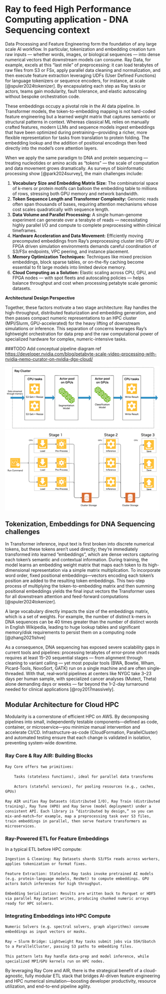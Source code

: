 # Ray to feed High Performance Computing application - DNA Sequencing context

Data Processing and Feature Engineering form the foundation of any large scale AI workflow. In particular, tokenization and embedding creation turn raw inputs — whether words, images, or biological sequences — into dense numerical vectors that downstream models can consume. Ray Data, for example, excels at this “last mile” of preprocessing: it can load terabytes of raw files from S3 or FSx, apply parallel data cleaning and normalization, and then execute feature extraction leveraging  UDFs (User Defined Functions) for language tokenizers or sequence encoders, for instance, at scale [@spuler2024tokenizer]. By encapsulating each step as Ray tasks or actors, teams gain modularity, fault tolerance, and elastic autoscaling without bespoke orchestration code.

These embeddings occupy a pivotal role in the AI data pipeline. In Transformer models, the token-to-embedding mapping is not hard-coded feature engineering but a learned weight matrix that captures semantic or structural patterns in context. Whereas classical ML relies on manually crafted features, modern LLMs and sequence models ingest embeddings that have been optimized during pretraining—providing a richer, more flexible representation for tasks from translation to protein folding. The embedding lookup and the addition of positional encodings then feed directly into the model’s core attention layers.

When we apply the same paradigm to DNA and protein sequencing — treating nucleotides or amino acids as “tokens” — the scale of computation and data movement grows dramatically. As surveys of bioinformatic processing show [@park2024survey], the main challenges include:

1. **Vocabulary Size and Embedding Matrix Size:** The combinatorial space of k-mers or protein motifs can balloon the embedding table to millions of rows, stressing both GPU memory and network bandwidth.
2. **Token Sequence Length and Transformer Complexity:** Genomic reads often span thousands of bases, requiring attention mechanisms whose cost scales quadratically with sequence length.
3. **Data Volume and Parallel Processing:** A single human-genome experiment can generate over a terabyte of reads — necessitating highly parallel I/O and compute to complete preprocessing within clinical timeframes.
4. **Hardware Acceleration and Data Movement:** Efficiently moving precomputed embeddings from Ray’s preprocessing cluster into GPU or FPGA driven simulation environments demands careful coordination of S3/FSx endpoints, VPC peering, and instance placement.
5. **Memory Optimization Techniques:** Techniques like mixed precision embeddings, block sparse tables, or on-the-fly caching become essential to fit large models into limited device memory.
6. **Cloud Computing as a Solution:** Elastic scaling across CPU, GPU, and FPGA nodes — with spot fleets and autoscaling policies — helps balance throughput and cost when processing petabyte scale genomic datasets.

**Architectural Design Perspective**

Together, these factors motivate a two stage architecture: Ray handles the high-throughput, distributed featurization and embedding generation, and then passes compact numeric representations to an HPC cluster (MPI/Slurm, GPU-accelerated) for the heavy lifting of downstream simulations or inference. This separation of concerns leverages Ray’s lightweight orchestration for data prep and the raw computational power of specialized hardware for complex, numeric-intensive tasks.

###TODO
Add conceptual pipeline diagram
    ref https://developer.nvidia.com/blog/petabyte-scale-video-processing-with-nvidia-nemo-curator-on-nvidia-dgx-cloud/

<img src="../images/streamlined-batch-processing.png" alt="Ray streamlined" width="500">

<img src="../images/batch-processing-cluster-storage-retrieval.png" alt="Ray batch" width="500">

## Tokenization, Embeddings for DNA Sequencing challenges
In Transformer inference, input text is first broken into discrete numerical tokens, but these tokens aren’t used directly; they’re immediately transformed into learned “embeddings”, which are dense vectors capturing each token’s semantic and contextual information. During training, the model learns an embedding weight matrix that maps each token to its high-dimensional representation via a simple matrix multiplication. To incorporate word order, fixed positional embeddings—vectors encoding each token’s position are added to the resulting token embeddings. This two-step process of multiplying the token-to-embedding matrix and then summing positional embeddings yields the final input vectors the Transformer uses for all downstream attention and feed-forward computations [@spuler2024tokenizer].


A large vocabulary directly impacts the size of the embeddings matrix, which is a set of weights. For example, the number of distinct k-mers in DNA sequences can be 40 times greater than the number of distinct words in English Wikipedia, leading to huge lookup tables and significant memory/disk requirements to persist them on a computing node [@zhang2021lshve]


As a consequence, DNA sequencing has exposed severe scalability gaps in current tools and pipelines: processing terabytes of error‐prone short reads requires at least 15–20 sequential stages — from alignment through cleaning to variant calling — yet most popular tools (BWA, Bowtie, Wham, Picard‐Tools, NovoSort, GATK) run on a single machine and are often single‐threaded. With that, real‐world pipelines at centers like NYGC take 3–23 days per human sample, with specialized cancer analyses (Mutect, Theta) alone demanding days or weeks — far beyond the 1–2-day turnaround needed for clinical applications [@roy2017massively].

## Modular Architecture for Cloud HPC

Modularity is a cornerstone of efficient HPC on AWS. By decomposing pipelines into small, independently testable components—defined as code, container, or microservice—you minimize manual intervention and accelerate CI/CD. Infrastructure-as-code (CloudFormation, ParallelCluster) and automated testing ensure that each change is validated in isolation, preventing system-wide downtime.

### Ray Core & Ray AIR: Building Blocks

    Ray Core offers two primitives:

        Tasks (stateless functions), ideal for parallel data transforms

        Actors (stateful services), for pooling resources (e.g., caches, GPUs)

    Ray AIR unifies Ray Datasets (distributed I/O), Ray Train (distributed training), Ray Tune (HPO) and Ray Serve (model deployment) under a consistent API. Each library is “distributed by design,” so you can mix-and-match—for example, map a preprocessing task over S3 files, train embeddings in parallel, then serve feature transformers as microservices.

### Ray-Powered ETL for Feature Embeddings

In a typical ETL before HPC compute:

    Ingestion & Cleaning: Ray Datasets shards S3/FSx reads across workers, applies tokenization or format fixes.

    Feature Extraction: Stateless Ray tasks invoke pretrained AI models (e.g. protein‐language models, ResNet) to compute embeddings. GPU actors batch inferences for high throughput.

    Embedding Serialization: Results are written back to Parquet or HDF5 via parallel Ray Dataset writes, producing chunked numeric arrays ready for HPC solvers.

### Integrating Embeddings into HPC Compute

    Numeric Solvers (e.g. spectral solvers, graph algorithms) consume embeddings as input vectors or masks.

    Ray → Slurm Bridge: Lightweight Ray tasks submit jobs via SSH/Sbatch to a ParallelCluster, passing S3 paths to embedding files.

    This pattern lets Ray handle data-prep and model inference, while specialized MPI/GPU kernels run on HPC nodes.


By leveraging Ray Core and AIR, there is the strategical benefit of a cloud-agnostic, fully modular ETL stack that bridges AI-driven feature engineering and HPC numerical simulation—boosting developer productivity, resource utilization, and end-to-end pipeline agility.